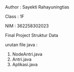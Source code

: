 Author : Sayekti Rahayuningtias

Class : 1F

NIM : 362258302023

Final Project Struktur Data

urutan file java :
1. NodeAntri.java
2. Antri.java
3. Aplikasi.java
